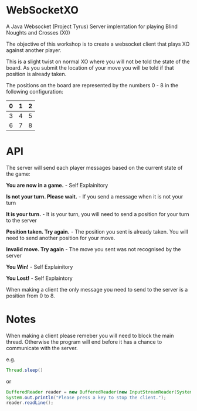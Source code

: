 WebSocketXO
===========

A Java Websocket (Project Tyrus) Server implentation for playing Blind Noughts and Crosses (X0)

The objective of this workshop is to create a websocket client that plays XO against another player.

This is a slight twist on normal XO where you will not be told the state of the board. As you submit the location of your move you will be told if that position is already taken.

The positions on the board are represented by the numbers 0 - 8 in the following configuration:

0 | 1 | 2  
--- | --- | ---
3 | 4 | 5
6 | 7 | 8


API
===

The server will send each player messages based on the current state of the game:

**You are now in a game.** - Self Explainitory

**Is not your turn. Please wait.** - If you send a message when it is not your turn

**It is your turn.** - It is your turn, you will need to send a position for your turn to the server

**Position taken. Try again.** - The position you sent is already taken. You will need to send another position for your move.

**Invalid move. Try again** - The move you sent was not recognised by the server

**You Win!** - Self Explainitory

**You Lost!** - Self Explaintory

When making a client the only message you need to send to the server is a position from 0 to 8.


Notes
====

When making a client please remeber you will need to block the main thread. Otherwise the program will end before it has a chance to communicate with the server.

e.g. 

```java
Thread.sleep() 
```

or

```java
BufferedReader reader = new BufferedReader(new InputStreamReader(System.in))
System.out.println("Please press a key to stop the client.");
reader.readLine();
```
